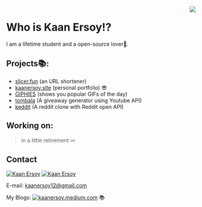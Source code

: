<img align="right" src="https://github-readme-stats.vercel.app/api/top-langs/?username=kaanersoy&hide=java,html,css&layout=compact" />

# Who is Kaan Ersoy⁉

I am a lifetime student and a open-source lover💜. 

## Projects📚:

- [slicer.fun](https://www.slicer.fun/) (an URL shortener)
- [kaanersoy.site](https://kaanersoy.site) (personal portfolio) 😎
- [GIPHIES](https://giphies-public.netlify.app/) (shows you popular GIFs of the day)
- [tombala](https://tombala-delta.vercel.app/) (A giveaway generator using Youtube API)
- [keddit](https://keddit.vercel.app/) (A reddit clone with Reddit open API)

 ## Working on:
 
 > in a little retirement 💤

## Contact
[![Kaan Ersoy](https://img.shields.io/badge/LinkedIn-0077B5?style=for-the-badge&logo=linkedin&logoColor=white)](https://www.linkedin.com/in/kaan-ersoy/)
[![Kaan Ersoy](https://img.shields.io/badge/Twitter-1DA1F2?style=for-the-badge&logo=twitter&logoColor=white)](https://twitter.com/kaanersoy01)

E-mail: kaanersoy12@gmail.com

My Blogs: [![kaanersoy.medium.com](https://img.shields.io/badge/@kaanersoy-black?style=flat&logo=medium&logoColor=white&link=https://medium.com/@username)](https://kaanersoy.medium.com/) 📚


